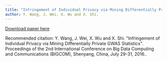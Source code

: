 ```yaml
---
title: "Infringement of Individual Privacy via Mining Differentially Private GWAS Statistics"
author: Y. Wang, J. Wei, X. Wu and X. Shi.
---
```


[Download paper here](http://vwangyue.github.io/files/BigCom16.pdf)

Recommended citation: Y. Wang, J. Wei, X. Wu and X. Shi. "Infringement of Individual Privacy via Mining Differentially Private GWAS Statistics".  Proceedings of the 2nd International Conference on Big Data Computing and Communications (BIGCOM), Shenyang, China, July 29-31, 2016..
